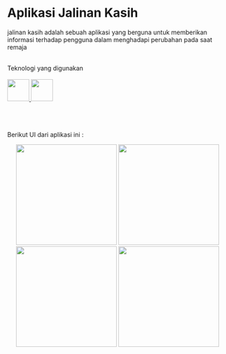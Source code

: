 # Aplikasi Jalinan Kasih
jalinan kasih adalah sebuah aplikasi yang berguna untuk memberikan informasi terhadap pengguna dalam menghadapi perubahan pada saat remaja


<br>
Teknologi yang digunakan
<br>
<br>
<a href="https://dart.dev/">
    <img src="https://skillicons.dev/icons?i=dart" width=50"/>
  </a>
  
  <a href="https://dart.dev/">
    <img src="https://skillicons.dev/icons?i=firebase" width=50"/>
  </a>
  
<br>
<br>
<br>
<br>


Berikut UI dari aplikasi ini : 

<div align = center>
<img src="https://github.com/Rwhytm/jalinan-kasih-aplication/blob/main/Jalinan_Kasih/dashboard.png" width="230">
<img src="https://github.com/Rwhytm/jalinan-kasih-aplication/blob/main/Jalinan_Kasih/information.png" width="230">
<img src="https://github.com/Rwhytm/jalinan-kasih-aplication/blob/main/Jalinan_Kasih/menu.png" width="230">
<img src="https://github.com/Rwhytm/jalinan-kasih-aplication/blob/main/Jalinan_Kasih/chat.png" width="230">
</div>
